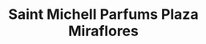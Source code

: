 ---
title: "Saint Michell Parfums Plaza Miraflores"
url: /tegucigalpa/saint-michell-parfums-plaza-miraflores/
shop: general
---
